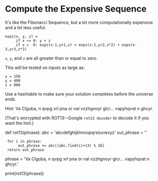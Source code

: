 # Compute the Expensive Sequence

It's like the Fibonacci Sequence, but a lot more computationally
expensive and a lot less useful.

```
exps(x, y, z) =
     if x <= 0: y + z
     if x >  0: exps(x-1,y+1,z) + exps(x-2,y+2,z*2) + exps(x-3,y+3,z*3)
```

`x`, `y`, and `z` are all greater than or equal to zero.

This will be tested on inputs as large as:

```
x = 150
y = 400
z = 800
```

Use a hashtable to make sure your solution completes before the universe
ends.

Hint: Va Clguba, n qvpg xrl pna or nal vzzhgnoyr glcr... vapyhqvat n
ghcyr.

(That's encrypted with ROT13--Google `rot13 decoder` to decode it if you
want the hint.)


def rot13(phrase):
     abc = 'abcdefghijklmnopqrstuvwxyz'
     out_phrase = ''

     for i in phrase:
          out_phrase += abc[(abc.find(i)+13) % 26]
     return out_phrase

phrase = 'Va Clguba, n qvpg xrl pna or nal vzzhgnoyr glcr... vapyhqvat n
ghcyr.'

print(rot13(phrase))